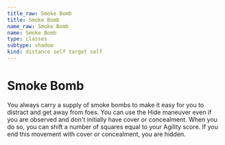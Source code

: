 ```yaml
---
title_raw: Smoke Bomb
title: Smoke Bomb
name_raw: Smoke Bomb
name: Smoke Bomb
type: classes
subtype: shadow
kind: distance self target self
---
```


# Smoke Bomb

You always carry a supply of smoke bombs to make it easy for you to distract and get away from foes. You can use the Hide maneuver even if you are observed and don't initially have cover or concealment. When you do so, you can shift a number of squares equal to your Agility score. If you end this movement with cover or concealment, you are hidden.
